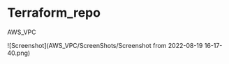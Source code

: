 # Terraform_repo

AWS_VPC

![Screenshot](AWS_VPC/ScreenShots/Screenshot from 2022-08-19 16-17-40.png)

